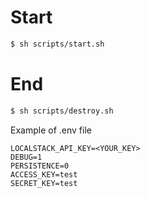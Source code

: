 # Start
```bash
$ sh scripts/start.sh
```
# End
```bash
$ sh scripts/destroy.sh
```

Example of .env file
```
LOCALSTACK_API_KEY=<YOUR_KEY>
DEBUG=1
PERSISTENCE=0
ACCESS_KEY=test
SECRET_KEY=test
```